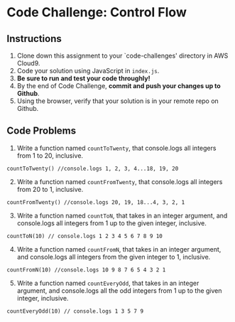 # Code Challenge: Control Flow

## Instructions

1. Clone down this assignment to your `code-challenges' directory in AWS Cloud9.  
2. Code your solution using JavaScript in `index.js`. 
3. **Be sure to run and test your code throughly!**
4. By the end of Code Challenge, **commit and push your changes up to Github**.
5. Using the browser, verify that your solution is in your remote repo on Github.

## Code Problems

1. Write a function named `countToTwenty`, that console.logs all integers from 1 to 20, inclusive. 
```
countToTwenty() //console.logs 1, 2, 3, 4...18, 19, 20
```

2. Write a function named `countFromTwenty`, that console.logs all integers from 20 to 1, inclusive. 
```
countFromTwenty() //console.logs 20, 19, 18...4, 3, 2, 1
```

3. Write a function named `countToN`, that takes in an integer argument, and console.logs all integers from 1 up to the given integer, inclusive.
```
countToN(10) // console.logs 1 2 3 4 5 6 7 8 9 10
```

4. Write a function named `countFromN`, that takes in an integer argument, and console.logs all integers from the given integer to 1, inclusive.
```
countFromN(10) //console.logs 10 9 8 7 6 5 4 3 2 1 
```

5. Write a function named `countEveryOdd`, that takes in an integer argument, and console.logs all the odd integers from 1 up to the given integer, inclusive.
```
countEveryOdd(10) // console.logs 1 3 5 7 9 
```
